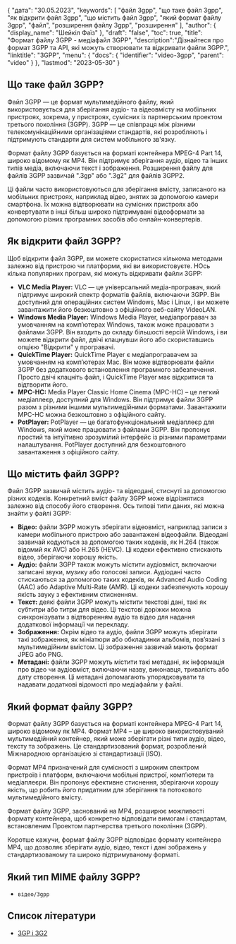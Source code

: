 {
"дата": "30.05.2023",
  "keywords": [
"файл 3gpp",
"що таке файл 3gpp",
"як відкрити файл 3gpp",
"що містить файл 3gpp",
"який формат файлу 3gpp",
"файл",
"розширення файлу 3gpp",
"розширення"
],
  "author": {
"display_name": "Шейкіл Фаїз"
},
"draft": "false",
"toc": true,
"title": "Формат файлу 3GPP - медіафайл 3GPP",
  "description":"Дізнайтеся про формат 3GPP та API, які можуть створювати та відкривати файли 3GPP.",
"linktitle": "3GPP",
  "menu": {
    "docs": {
      "identifier": "video-3gpp",
      "parent": "video"
}
},
"lastmod": "2023-05-30"
}

## Що таке файл 3GPP?

Файл 3GPP — це формат мультимедійного файлу, який використовується для зберігання аудіо- та відеовмісту на мобільних пристроях, зокрема, у пристроях, сумісних із партнерським проектом третього покоління (3GPP). 3GPP — це співпраця між різними телекомунікаційними організаціями стандартів, які розробляють і підтримують стандарти для систем мобільного зв'язку.

Формат файлу 3GPP базується на форматі контейнера MPEG-4 Part 14, широко відомому як MP4. Він підтримує зберігання аудіо, відео та інших типів медіа, включаючи текст і зображення. Розширення файлу для файлів 3GPP зазвичай ".3gp" або ".3g2" для файлів 3GPP2.

Ці файли часто використовуються для зберігання вмісту, записаного на мобільних пристроях, наприклад відео, знятих за допомогою камери смартфона. Їх можна відтворювати на сумісних пристроях або конвертувати в інші більш широко підтримувані відеоформати за допомогою різних програмних засобів або онлайн-конвертерів.

## Як відкрити файл 3GPP?

Щоб відкрити файл 3GPP, ви можете скористатися кількома методами залежно від пристрою чи платформи, які ви використовуєте. HОсь кілька популярних програм, які можуть відкривати файли 3GPP:

- **VLC Media Player:** VLC — це універсальний медіа-програвач, який підтримує широкий спектр форматів файлів, включаючи 3GPP. Він доступний для операційних систем Windows, Mac і Linux, і ви можете завантажити його безкоштовно з офіційного веб-сайту VideoLAN.
- **Windows Media Player:** Windows Media Player, медіапрогравач за умовчанням на комп’ютерах Windows, також може працювати з файлами 3GPP. Він входить до складу більшості версій Windows, і ви можете відкрити файл, двічі клацнувши його або скориставшись опцією "Відкрити" у програвачі.
- **QuickTime Player:** QuickTime Player є медіапрогравачем за умовчанням на комп’ютерах Mac. Він може відтворювати файли 3GPP без додаткового встановлення програмного забезпечення. Просто двічі клацніть файл, і QuickTime Player має відкритися та відтворити його.
- **MPC-HC:** Media Player Classic Home Cinema (MPC-HC) – це легкий медіаплеєр, доступний для Windows. Він підтримує файли 3GPP разом з різними іншими мультимедійними форматами. Завантажити MPC-HC можна безкоштовно з офіційного сайту.
- **PotPlayer:** PotPlayer — це багатофункціональний медіаплеєр для Windows, який може працювати з файлами 3GPP. Він пропонує простий та інтуїтивно зрозумілий інтерфейс із різними параметрами налаштування. PotPlayer доступний для безкоштовного завантаження з офіційного сайту.

## Що містить файл 3GPP?

Файл 3GPP зазвичай містить аудіо- та відеодані, стиснуті за допомогою різних кодеків. Конкретний вміст файлу 3GPP може відрізнятися залежно від способу його створення. Ось типові типи даних, які можна знайти у файлі 3GPP:

- **Відео:** файли 3GPP можуть зберігати відеовміст, наприклад записи з камери мобільного пристрою або завантажені відеофайли. Відеодані зазвичай кодуються за допомогою таких кодеків, як H.264 (також відомий як AVC) або H.265 (HEVC). Ці кодеки ефективно стискають відео, зберігаючи хорошу якість.
- **Аудіо:** файли 3GPP також можуть містити аудіовміст, включаючи записані звуки, музику або голосові записи. Аудіодані часто стискаються за допомогою таких кодеків, як Advanced Audio Coding (AAC) або Adaptive Multi-Rate (AMR). Ці кодеки забезпечують хорошу якість звуку з ефективним стисненням.
- **Текст:** деякі файли 3GPP можуть містити текстові дані, такі як субтитри або титри для відео. Ці текстові доріжки можна синхронізувати з відтворенням аудіо та відео для надання додаткової інформації чи перекладу.
- **Зображення:** Окрім відео та аудіо, файли 3GPP можуть зберігати такі зображення, як мініатюри або обкладинки альбомів, пов’язані з мультимедійним вмістом. Ці зображення зазвичай мають формат JPEG або PNG.
- **Метадані:** файли 3GPP можуть містити такі метадані, як інформація про відео чи аудіовміст, включаючи назву, виконавця, тривалість або дату створення. Ці метадані допомагають упорядковувати та надавати додаткові відомості про медіафайли у файлі.

## Який формат файлу 3GPP?

Формат файлу 3GPP базується на форматі контейнера MPEG-4 Part 14, широко відомому як MP4. Формат MP4 – це широко використовуваний мультимедійний контейнер, який може зберігати різні типи аудіо, відео, тексту та зображень. Це стандартизований формат, розроблений Міжнародною організацією зі стандартизації (ISO).

Формат MP4 призначений для сумісності з широким спектром пристроїв і платформ, включаючи мобільні пристрої, комп’ютери та медіаплеєри. Він пропонує ефективне стиснення, зберігаючи хорошу якість, що робить його придатним для зберігання та потокового мультимедійного вмісту.

Формат файлу 3GPP, заснований на MP4, розширює можливості формату контейнера, щоб конкретно відповідати вимогам і стандартам, встановленим Проектом партнерства третього покоління (3GPP).

Коротше кажучи, формат файлу 3GPP відповідає формату контейнера MP4, що дозволяє зберігати аудіо, відео, текст і дані зображень у стандартизованому та широко підтримуваному форматі.

## Який тип MIME файлу 3GPP?

- `відео/3gpp`

## Список літератури
* [3GP і 3G2](https://en.wikipedia.org/wiki/3GP_and_3G2)


